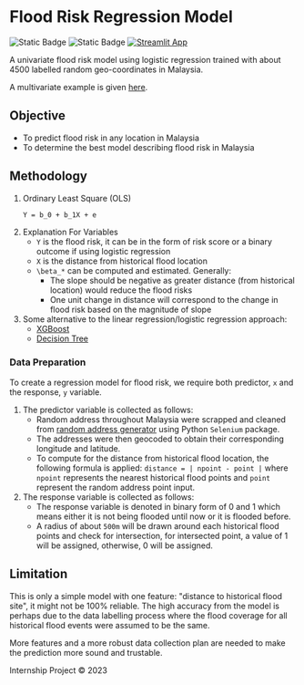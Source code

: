 # Flood Risk Regression Model

![Static Badge](https://img.shields.io/badge/license-MIT-blue)
![Static Badge](https://img.shields.io/badge/python-3.11-blue)
[![Streamlit App](https://static.streamlit.io/badges/streamlit_badge_black_white.svg)](https://floodriskmodel-wdvqe2xfvx6rrusmkrprrr.streamlit.app/)

A univariate flood risk model using logistic regression trained with about 4500 labelled random geo-coordinates in Malaysia. 

A multivariate example is given [here](https://github.com/keanteng/flood_risk_model_2).

## Objective
- To predict flood risk in any location in Malaysia
- To determine the best model describing flood risk in Malaysia

## Methodology
1. Ordinary Least Square (OLS)
    ```latex
    Y = b_0 + b_1X + e
    ``````
2. Explanation For Variables
    - `Y` is the flood risk, it can be in the form of risk score or a binary outcome if using logistic regression
    - `X` is the distance from historical flood location
    - `\beta_*` can be computed and estimated. Generally:
        - The slope should be negative as greater distance (from historical location) would reduce the flood risks
        - One unit change in distance will correspond to the change in flood risk based on the magnitude of slope
3. Some alternative to the linear regression/logistic regression approach:
    - [XGBoost](https://xgboost.readthedocs.io/en/stable/)
    - [Decision Tree](https://scikit-learn.org/stable/modules/tree.html)


### Data Preparation
To create a regression model for flood risk, we require both predictor, `x` and the response, `y` variable. 
1. The predictor variable is collected as follows:
    - Random address throughout Malaysia were scrapped and cleaned from [random address generator](https://www.bestrandoms.com/random-address-in-my) using Python `Selenium` package.
    - The addresses were then geocoded to obtain their corresponding longitude and latitude.
    - To compute for the distance from historical flood location, the following formula is applied: `distance = | npoint - point |` where `npoint` represents the nearest historical flood points and `point` represent the random address point input.
2. The response variable is collected as follows:
    - The response variable is denoted in binary form of 0 and 1 which means either it is not being flooded until now or it is flooded before. 
    - A radius of about `500m` will be drawn around each historical flood points and check for intersection, for intersected point, a value of 1 will be assigned, otherwise, 0 will be assigned. 

## Limitation
This is only a simple model with one feature: "distance to historical flood site", it might not be 100% reliable. The high accuracy from the model is perhaps due to the data labelling process where the flood coverage for all historical flood events were assumed to be the same. 

More features and a more robust data collection plan are needed to make the prediction more sound and trustable.

Internship Project © 2023
